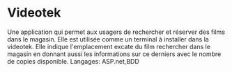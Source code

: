 # Videotek
Une application qui permet aux usagers de rechercher et réserver des films dans le magasin.
Elle est utilisée comme un terminal à installer dans la videotek.
Elle indique l'emplacement excate du film rechercher dans le magasin en donnant aussi les informations sur ce derniers avec le nombre de copies disponible.
Langages: ASP.net,BDD
